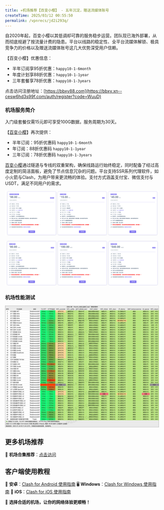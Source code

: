 ```yaml
---
title: ✈️机场推荐【百变小樱】 - 五年沉淀，赠送流媒体账号
createTime: 2025/03/12 00:55:50
permalink: /vpnrecs/jd2i293q/
---
```


自2020年起，百变小樱以其低调却可靠的服务稳步运营。团队现已海外部署，从而彻底规避了按流量计费的隐患。平台以线路的稳定性、全平台流媒体解锁、极具竞争力的价格以及赠送流媒体账号这几大优势深受用户信赖。

【百变小樱】优惠信息：
- 半年订阅享95折优惠：`happy10-1-6month`
- 年度计划享88折优惠：`happy10-1-1year`
- 三年套餐享78折优惠：`happy10-1-3years`

点击访问注册地址：[https://bbxy88.com](https://bbxy.xn--cesw6hd3s99f.com/auth/register?code=WuuD)

<!-- more -->

### 机场服务简介

入门级套餐仅需15元即可享受100G数据，服务周期为30天。

【[百变小樱](https://bbxy.xn--cesw6hd3s99f.com/auth/register?code=WuuD)】再次提供：
- 半年订阅：95折优惠码 `happy10-1-6month`
- 年订阅：88折优惠码 `happy10-1-1year`
- 三年订阅：78折优惠码 `happy10-1-3years`

[百变小樱](https://bbxy.xn--cesw6hd3s99f.com/auth/register?code=WuuD)通过隧道与专线的双重架构，确保线路运行始终稳定，同时配备了经过高度定制的简洁面板，避免了节点信息冗杂的问题。平台支持SSR系列代理软件，如小火箭与Clash，为用户带来更流畅的体验。支付方式涵盖支付宝、微信支付与USDT，满足不同用户的需求。

![百变小樱机场价格](images/机场推荐百变小樱/image.png)

![百变小樱机场价格](images/机场推荐百变小樱/image-1.png)

### 机场性能测试

![百变小樱机场测试](images/机场推荐百变小樱/image-2.png)

## 更多机场推荐
📌 **机场合集推荐**：[点击访问](https://www.pyjichang.com)

## 客户端使用教程

📱 **安卓**：[Clash for Android 使用指南](https://www.pyjichang.com/doc/eh8f4n86/)
🖥 **Windows**：[Clash for Windows 使用指南](https://www.pyjichang.com/doc/0gematwc/)
🍎 **iOS**：[Clash for iOS 使用指南](https://www.pyjichang.com/doc/z747kgjd/)

🚀 **选择合适的机场，让你的网络体验更顺畅！**